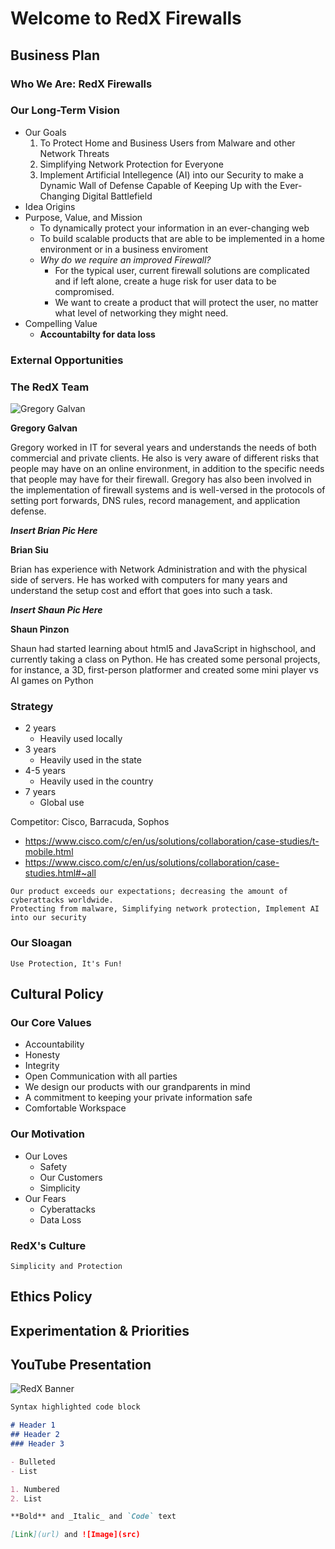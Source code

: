 # Welcome to RedX Firewalls
## Business Plan
### Who We Are: RedX Firewalls
### Our Long-Term Vision
- Our Goals
  1. To Protect Home and Business Users from Malware and other Network Threats
  2. Simplifying Network Protection for Everyone
  3. Implement Artificial Intellegence (AI) into our Security to make a Dynamic Wall of Defense Capable of Keeping Up with the Ever-Changing Digital Battlefield
- Idea Origins
- Purpose, Value, and Mission
  - To dynamically protect your information in an ever-changing web
  - To build scalable products that are able to be implemented in a home environment or in a business enviroment
  - _Why do we require an improved Firewall?_
    - For the typical user, current firewall solutions are complicated and if left alone, create a huge risk for user data to be compromised.
    - We want to create a product that will protect the user, no matter what level of networking they might need.
- Compelling Value
  - **Accountabilty for data loss**
### External Opportunities
### The RedX Team
![Gregory Galvan](https://avatars3.githubusercontent.com/u/29440821?s=96&v=4)

**Gregory Galvan**

Gregory worked in IT for several years and understands the needs of both commercial and private clients. He also is very aware of different risks that people may have on an online environment, in addition to the specific needs that people may have for their firewall. Gregory has also been involved in the implementation of firewall systems and is well-versed in the protocols of setting port forwards, DNS rules, record management, and application defense.


_**Insert Brian Pic Here**_

**Brian Siu**

Brian has experience with Network Administration and with the physical side of servers. He has worked with computers for many years and understand the setup cost and effort that goes into such a task.


_**Insert Shaun Pic Here**_

**Shaun Pinzon**

Shaun had started learning about html5 and JavaScript in highschool, and currently taking a class on Python. He has created some personal projects, for instance, a 3D, first-person platformer and created some mini player vs AI games on Python


### Strategy 
- 2 years
  - Heavily used locally
- 3 years
  - Heavily used in the state
- 4-5 years
  - Heavily used in the country
- 7 years
  - Global use

Competitor: Cisco, Barracuda, Sophos
- https://www.cisco.com/c/en/us/solutions/collaboration/case-studies/t-mobile.html
- https://www.cisco.com/c/en/us/solutions/collaboration/case-studies.html#~all

```
Our product exceeds our expectations; decreasing the amount of cyberattacks worldwide.
Protecting from malware, Simplifying network protection, Implement AI into our security
```

### Our Sloagan
```
Use Protection, It's Fun!
```

## Cultural Policy
### Our Core Values
- Accountability 
- Honesty
- Integrity
- Open Communication with all parties
- We design our products with our grandparents in mind
- A commitment to keeping your private information safe
- Comfortable Workspace

### Our Motivation
- Our Loves
  - Safety
  - Our Customers
  - Simplicity
- Our Fears
  - Cyberattacks
  - Data Loss

### RedX's Culture
```
Simplicity and Protection
```

## Ethics Policy
## Experimentation & Priorities
## YouTube Presentation

![RedX Banner ](https://repository-images.githubusercontent.com/258019896/b934c380-84a3-11ea-884b-feaaafe332c8)

```markdown
Syntax highlighted code block

# Header 1
## Header 2
### Header 3

- Bulleted
- List

1. Numbered
2. List

**Bold** and _Italic_ and `Code` text

[Link](url) and ![Image](src)
```
